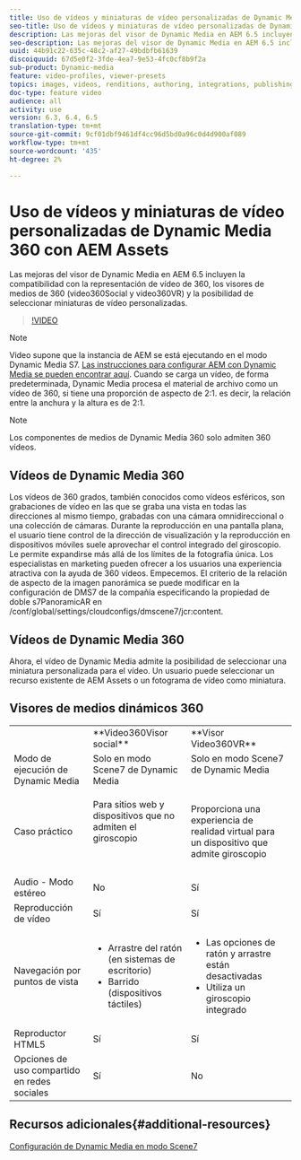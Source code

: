 ```yaml
---
title: Uso de vídeos y miniaturas de vídeo personalizadas de Dynamic Media 360 con AEM Assets
seo-title: Uso de vídeos y miniaturas de vídeo personalizadas de Dynamic Media 360 con AEM Assets
description: Las mejoras del visor de Dynamic Media en AEM 6.5 incluyen la compatibilidad con la representación de vídeo de 360, los visores de medios de 360 (video360Social y video360VR) y la posibilidad de seleccionar miniaturas de vídeo personalizadas.
seo-description: Las mejoras del visor de Dynamic Media en AEM 6.5 incluyen la compatibilidad con la representación de vídeo de 360, los visores de medios de 360 (video360Social y video360VR) y la posibilidad de seleccionar miniaturas de vídeo personalizadas.
uuid: 44b91c22-635c-48c2-af27-49bdbfb61639
discoiquuid: 67d5e0f2-3fde-4ea7-9e53-4fc0cf8b9f2a
sub-product: Dynamic-media
feature: video-profiles, viewer-presets
topics: images, videos, renditions, authoring, integrations, publishing, metadata
doc-type: feature video
audience: all
activity: use
version: 6.3, 6.4, 6.5
translation-type: tm+mt
source-git-commit: 9cf01dbf9461df4cc96d5bd0a96c0d4d900af089
workflow-type: tm+mt
source-wordcount: '435'
ht-degree: 2%

---
```



# Uso de vídeos y miniaturas de vídeo personalizadas de Dynamic Media 360 con AEM Assets

Las mejoras del visor de Dynamic Media en AEM 6.5 incluyen la compatibilidad con la representación de vídeo de 360, los visores de medios de 360 (video360Social y video360VR) y la posibilidad de seleccionar miniaturas de vídeo personalizadas.

>[!VIDEO](https://video.tv.adobe.com/v/26391?quality=9&learn=on)

>[!NOTE]
>
>Video supone que la instancia de AEM se está ejecutando en el modo Dynamic Media S7.  [Las instrucciones para configurar AEM con Dynamic Media se pueden encontrar aquí](https://helpx.adobe.com/experience-manager/6-3/assets/using/config-dynamic-fp-14410.html). Cuando se carga un vídeo, de forma predeterminada, Dynamic Media procesa el material de archivo como un vídeo de 360, si tiene una proporción de aspecto de 2:1. es decir, la relación entre la anchura y la altura es de 2:1.

>[!NOTE]
>
>Los componentes de medios de Dynamic Media 360 solo admiten 360 vídeos.

## Vídeos de Dynamic Media 360

Los vídeos de 360 grados, también conocidos como vídeos esféricos, son grabaciones de vídeo en las que se graba una vista en todas las direcciones al mismo tiempo, grabadas con una cámara omnidireccional o una colección de cámaras. Durante la reproducción en una pantalla plana, el usuario tiene control de la dirección de visualización y la reproducción en dispositivos móviles suele aprovechar el control integrado del giroscopio.  Le permite expandirse más allá de los límites de la fotografía única. Los especialistas en marketing pueden ofrecer a los usuarios una experiencia atractiva con la ayuda de 360 vídeos.  Empecemos. El criterio de la relación de aspecto de la imagen panorámica se puede modificar en la configuración de DMS7 de la compañía especificando la propiedad de doble s7PanoramicAR en /conf/global/settings/cloudconfigs/dmscene7/jcr:content.

## Vídeos de Dynamic Media 360

Ahora, el vídeo de Dynamic Media admite la posibilidad de seleccionar una miniatura personalizada para el vídeo. Un usuario puede seleccionar un recurso existente de AEM Assets o un fotograma de vídeo como miniatura.

## Visores de medios dinámicos 360

<table> 
 <tbody>
   <tr>
      <td> </td>
      <td>**Video360Visor social**</td>
      <td>**Visor Video360VR**</td>
   </tr>
   <tr>
      <td>Modo de ejecución de Dynamic Media</td>
      <td>Solo en modo Scene7 de Dynamic Media</td>
      <td>Solo en modo Scene7 de Dynamic Media<br>
         <br>
      </td>
   </tr>
   <tr>
      <td>Caso práctico   </td>
      <td>
         <p>Para sitios web y dispositivos que no admiten el giroscopio</p>
         <p> </p>
      </td>
      <td>
         <p>Proporciona una experiencia de realidad virtual para un dispositivo que admite giroscopio </p>
      </td>
   </tr>
   <tr>
      <td>Audio - Modo estéreo</td>
      <td>No</td>
      <td>Sí</td>
   </tr>
   <tr>
      <td>Reproducción de vídeo</td>
      <td>Sí</td>
      <td>Sí</td>
   </tr>
   <tr>
      <td>Navegación por puntos de vista</td>
      <td>
         <ul>
            <li>Arrastre del ratón (en sistemas de escritorio)</li>
            <li>Barrido (dispositivos táctiles)</li>
         </ul>
      </td>
      <td>
         <ul>
            <li>Las opciones de ratón y arrastre están desactivadas</li>
            <li>Utiliza un giroscopio integrado</li>
         </ul>
      </td>
   </tr>
   <tr>
      <td>Reproductor HTML5</td>
      <td>Sí</td>
      <td>Sí</td>
   </tr>
   <tr>
      <td>Opciones de uso compartido en redes sociales</td>
      <td>Sí</td>
      <td>No</td>
   </tr>
</tbody>
</table>

## Recursos adicionales{#additional-resources}

[Configuración de Dynamic Media en modo Scene7](https://helpx.adobe.com/experience-manager/6-5/assets/using/config-dms7.html)
